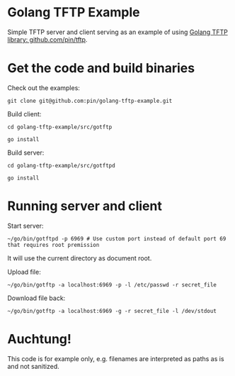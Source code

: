 # Golang TFTP Example

Simple TFTP server and client serving as an example of using [Golang TFTP library: github.com/pin/tftp](https://github.com/pin/tftp).

# Get the code and build binaries

Check out the examples:
```
git clone git@github.com:pin/golang-tftp-example.git
```

Build client:
```
cd golang-tftp-example/src/gotftp
```
```
go install
```

Build server:
```
cd golang-tftp-example/src/gotftpd
```
```
go install
```

# Running server and client

Start server:
```
~/go/bin/gotftpd -p 6969 # Use custom port instead of default port 69 that requires root premission
```
It will use the current directory as document root.

Upload file:
```
~/go/bin/gotftp -a localhost:6969 -p -l /etc/passwd -r secret_file
```

Download file back:
```
~/go/bin/gotftp -a localhost:6969 -g -r secret_file -l /dev/stdout
```

# Auchtung!

This code is for example only, e.g. filenames are interpreted as paths as is and not sanitized.